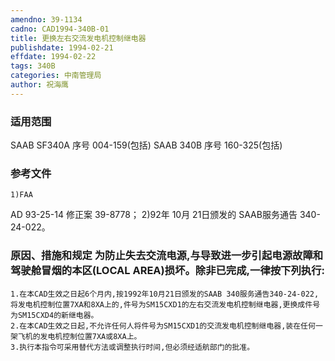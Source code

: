 ```yaml
---
amendno: 39-1134
cadno: CAD1994-340B-01
title: 更换左右交流发电机控制继电器
publishdate: 1994-02-21
effdate: 1994-02-22
tags: 340B
categories: 中南管理局
author: 祝海鹰
---
```


### 适用范围 
SAAB SF340A 序号 004-159(包括)     SAAB 340B 序号 160-325(包括)

### 参考文件
    1)FAA 
AD 93-25-14 修正案 39-8778；
 2)92年 
10月 21日颁发的 SAAB服务通告 340-24-022。


### 原因、措施和规定 为防止失去交流电源,与导致进一步引起电源故障和驾驶舱冒烟的本区(LOCAL AREA)损坏。除非已完成,一律按下列执行: 
    1.在本CAD生效之日起6个月内,按1992年10月21日颁发的SAAB 340服务通告340-24-022,将发电机控制位置7XA和8XA上的,件号为SM15CXD1的左右交流发电机控制继电器,更换成件号为SM15CXD4的新继电器。 
    2.在本CAD生效之日起,不允许任何人将件号为SM15CXD1的交流发电机控制继电器,装在任何一架飞机的发电机控制位置7XA或8XA上。 
    3.执行本指令可采用替代方法或调整执行时间,但必须经适航部门的批准。

    

